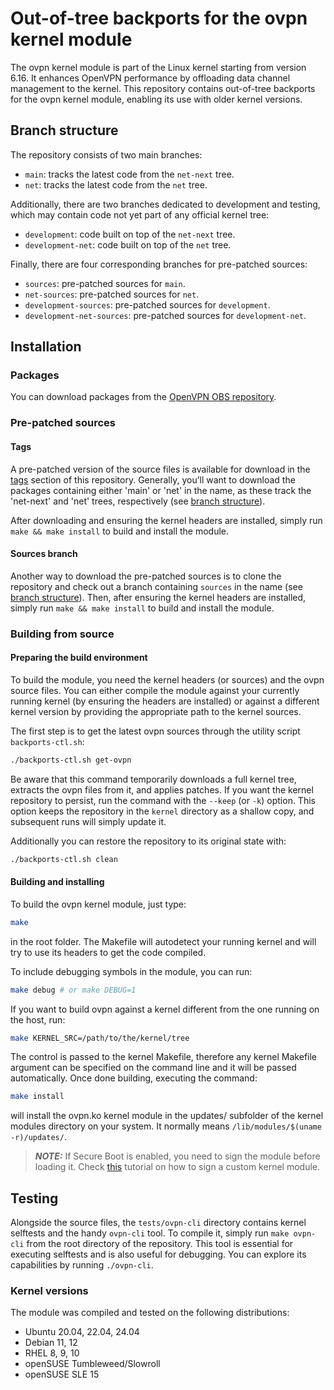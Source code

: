 # Out-of-tree backports for the ovpn kernel module

The ovpn kernel module is part of the Linux kernel starting from version 6.16. It enhances OpenVPN performance by offloading data channel management to the kernel. This repository contains out-of-tree backports for the ovpn kernel module, enabling its use with older kernel versions.

## Branch structure

The repository consists of two main branches:
- `main`: tracks the latest code from the `net-next` tree.
- `net`: tracks the latest code from the `net` tree.

Additionally, there are two branches dedicated to development and testing, which may contain code not yet part of any official kernel tree:
- `development`: code built on top of the `net-next` tree.
- `development-net`: code built on top of the `net` tree.

Finally, there are four corresponding branches for pre-patched sources:
- `sources`: pre-patched sources for `main`.
- `net-sources`: pre-patched sources for `net`.
- `development-sources`: pre-patched sources for `development`.
- `development-net-sources`: pre-patched sources for `development-net`.

## Installation

### Packages

You can download packages from the [OpenVPN OBS repository](https://download.opensuse.org/repositories/isv:/OpenVPN:/Snapshots/).

### Pre-patched sources

#### Tags

A pre-patched version of the source files is available for download in the [tags](https://github.com/OpenVPN/ovpn-backports/tags) section of this repository. Generally, you’ll want to download the packages containing either 'main' or 'net' in the name, as these track the 'net-next' and 'net' trees, respectively (see [branch structure](#branch-structure)).

After downloading and ensuring the kernel headers are installed, simply run `make && make install` to build and install the module.

#### Sources branch

Another way to download the pre-patched sources is to clone the repository and check out a branch containing `sources` in the name (see [branch structure](branch-structure)). Then, after ensuring the kernel headers are installed, simply run `make && make install` to build and install the module.

### Building from source

#### Preparing the build environment

To build the module, you need the kernel headers (or sources) and the ovpn source files. You can either compile the module against your currently running kernel (by ensuring the headers are installed) or against a different kernel version by providing the appropriate path to the kernel sources.

The first step is to get the latest ovpn sources through the utility script `backports-ctl.sh`:

```sh
./backports-ctl.sh get-ovpn
```

Be aware that this command temporarily downloads a full kernel tree, extracts the ovpn files from it, and applies patches. If you want the kernel repository to persist, run the command with the `--keep` (or `-k`) option. This option keeps the repository in the `kernel` directory as a shallow copy, and subsequent runs will simply update it.

Additionally you can restore the repository to its original state with:

```sh
./backports-ctl.sh clean
```

#### Building and installing

To build the ovpn kernel module, just type:

```sh
make
```

in the root folder. The Makefile will autodetect your running kernel and will try to use its headers to get the code compiled.

To include debugging symbols in the module, you can run:

```sh
make debug # or make DEBUG=1
```

If you want to build ovpn against a kernel different from the one running on the host, run:

```sh
make KERNEL_SRC=/path/to/the/kernel/tree
```

The control is passed to the kernel Makefile, therefore any kernel Makefile argument can be specified on the command line and it will be passed automatically. Once done building, executing the command:

```sh
make install
```

will install the ovpn.ko kernel module in the updates/ subfolder of the kernel modules directory on your system. It normally means `/lib/modules/$(uname -r)/updates/`.

> **_NOTE:_** If Secure Boot is enabled, you need to sign the module before loading it. Check [this](https://askubuntu.com/questions/760671/could-not-load-vboxdrv-after-upgrade-to-ubuntu-16-04-and-i-want-to-keep-secur/768310#768310) tutorial on how to sign a custom kernel module.

## Testing

Alongside the source files, the `tests/ovpn-cli` directory contains kernel selftests and the handy `ovpn-cli` tool. To compile it, simply run `make ovpn-cli` from the root directory of the repository.
This tool is essential for executing selftests and is also useful for debugging. You can explore its capabilities by running `./ovpn-cli`.

### Kernel versions

The module was compiled and tested on the following distributions:
 - Ubuntu 20.04, 22.04, 24.04
 - Debian 11, 12
 - RHEL 8, 9, 10
 - openSUSE Tumbleweed/Slowroll
 - openSUSE SLE 15
